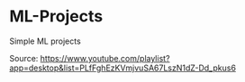# ML-Projects

Simple ML projects

Source: https://www.youtube.com/playlist?app=desktop&list=PLfFghEzKVmjvuSA67LszN1dZ-Dd_pkus6
